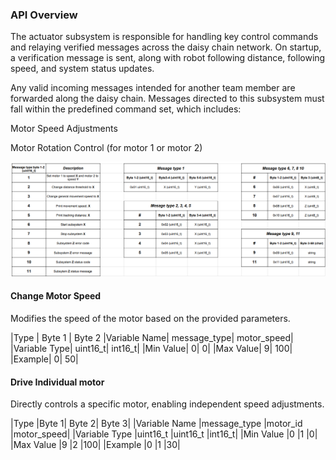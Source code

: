 
### API Overview

The actuator subsystem is responsible for handling key control commands and relaying verified messages across the daisy chain network. On startup, a verification message is sent, along with robot following distance, following speed, and system status updates.

Any valid incoming messages intended for another team member are forwarded along the daisy chain. Messages directed to this subsystem must fall within the predefined command set, which includes:

Motor Speed Adjustments

Motor Rotation Control (for motor 1 or motor 2)

![diagram_03](Mes_Str.png "Message types")

#### Change Motor Speed
Modifies the speed of the motor based on the provided parameters.

|Type |	Byte 1	| Byte 2
|Variable Name|	message_type|	motor_speed|
|Variable Type|	uint16_t|	int16_t|
|Min Value|	0|	0|
|Max Value|	9|	100|
|Example|	0|	50|
#### Drive Individual motor
Directly controls a specific motor, enabling independent speed adjustments.

|Type	|Byte 1|	Byte 2|	Byte 3|
|Variable Name	|message_type	|motor_id	|motor_speed|
|Variable Type	|uint16_t	|uint16_t	|int16_t|
|Min Value	|0	|1	|0|
|Max Value	|9	|2	|100|
|Example	|0	|1	|30|



[def]: Mesage_Protocol_API.png
[MessageProtocol]: Mesage_Protocol_API.png